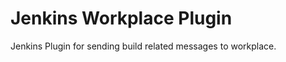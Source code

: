 Jenkins Workplace Plugin
========================

Jenkins Plugin for sending build related messages to workplace. 
